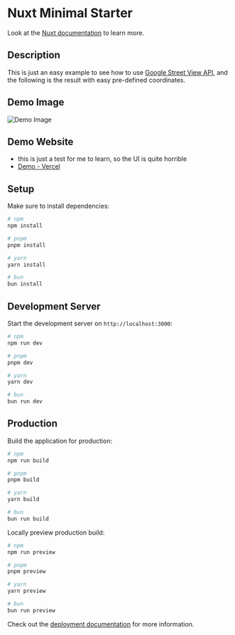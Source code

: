 # Nuxt Minimal Starter

Look at the [Nuxt documentation](https://nuxt.com/docs/getting-started/introduction) to learn more.

## Description
This is just an easy example to see how to use [Google Street View API](https://developers.google.com/maps/documentation/javascript/get-api-key), and the following is the result with easy pre-defined coordinates.

## Demo Image
![Demo Image](public/demo.png)

## Demo Website
- this is just a test for me to learn, so the UI is quite horrible
- [Demo - Vercel](https://taiwan-exploree.vercel.app/)

## Setup

Make sure to install dependencies:

```bash
# npm
npm install

# pnpm
pnpm install

# yarn
yarn install

# bun
bun install
```

## Development Server

Start the development server on `http://localhost:3000`:

```bash
# npm
npm run dev

# pnpm
pnpm dev

# yarn
yarn dev

# bun
bun run dev
```

## Production

Build the application for production:

```bash
# npm
npm run build

# pnpm
pnpm build

# yarn
yarn build

# bun
bun run build
```

Locally preview production build:

```bash
# npm
npm run preview

# pnpm
pnpm preview

# yarn
yarn preview

# bun
bun run preview
```

Check out the [deployment documentation](https://nuxt.com/docs/getting-started/deployment) for more information.